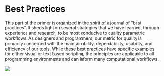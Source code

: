 # Best Practices

This part of the primer is organized in the spirit of a journal of “best practices”. It sheds light on several strategies that we have learned, through experience and research, to be most conducive to quality parametric workflows. As designers and programmers, our metric for quality is primarily concerned with the maintainability, dependability, usability, and efficiency of our tools. While these best practices have specific examples for either visual or text based scripting, the principles are applicable to all programming environments and can inform many computational workflows.

![](/13_Best-Practice/images/13-1/best-practices-cover.jpg)

